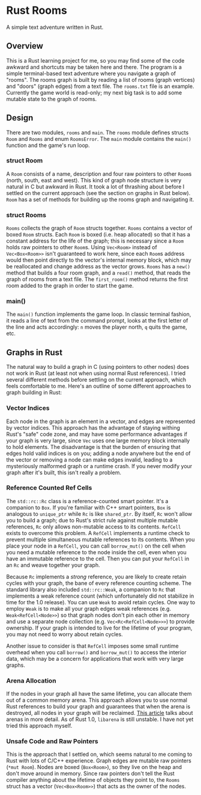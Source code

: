 Rust Rooms
==========

A simple text adventure written in Rust.

Overview
--------
This is a Rust learning project for me, so you may find some of the code
awkward and shortcuts may be taken here and there.  The program is a simple
terminal-based text adventure where you navigate a graph of "rooms".  The 
rooms graph is built by reading a list of rooms (graph vertices) and "doors" 
(graph edges) from a text file.  The `rooms.txt` file is an example.  
Currently the game world is read-only; my next big task is to add some mutable 
state to the graph of rooms.

Design
------
There are two modules, `rooms` and `main`.  The `rooms` module defines structs
`Room` and `Rooms` and enum `RoomsError`.  The `main` module contains the 
`main()` function and the game's run loop.

### struct Room
A `Room` consists of a name, description and four raw pointers to other 
`Room`s (north, south, east and west).  This kind of graph node structure is 
very natural in C but awkward in Rust.  It took a lot of thrashing about 
before I settled on the current approach (see the section on graphs in Rust 
below).  `Room` has a set of methods for building up the rooms graph and 
navigating it.

### struct Rooms
`Rooms` collects the graph of `Room` structs together.  `Rooms` contains a 
vector of boxed `Room` structs.  Each `Room` is boxed (i.e. heap allocated) so
that it has a constant address for the life of the graph; this is necessary
since a `Room` holds raw pointers to other `Room`s.  Using `Vec<Room>` instead
of `Vec<Box<Room>>` isn't guaranteed to work here, since each `Room`s address
would then point directly to the vector's internal memory block, which may
be reallocated and change address as the vector grows.  `Rooms` has a `new()`
method that builds a four room graph, and a `read()` method, that reads the
graph of rooms from a text file.  The `first_room()` method returns the first
room added to the graph in order to start the game.

### main()
The `main()` function implements the game loop.  In classic terminal fashion,
it reads a line of text from the command prompt, looks at the first letter of
the line and acts accordingly: `n` moves the player north, `q` quits the game,
etc.

Graphs in Rust
--------------
The natural way to build a graph in C (using pointers to other nodes) does not
work in Rust (at least not when using normal Rust references).  I tried 
several different methods before settling on the current approach, which feels
comfortable to me.  Here's an outline of some different approaches to graph
building in Rust:

### Vector Indices
Each node in the graph is an element in a vector, and edges are represented by
vector indices.  This approach has the advantage of staying withing Rust's
"safe" code zone, and may have some performance advantages if your graph is
very large, since `Vec` uses one large memory block internally to hold 
elements.  The disadvantage is that the burden of ensuring that edges hold 
valid indices is on you; adding a node anywhere but the end of the vector or 
removing a node can make edges invalid, leading to a mysteriously malformed 
graph or a runtime crash.  If you never modify your graph after it's built, 
this isn't really a problem. 

### Reference Counted Ref Cells
The `std::rc::Rc` class is a reference-counted smart pointer.  It's a
companion to `Box`.  If you're familiar with C++ smart pointers, `Box` is
analogous to `unique_ptr` while `Rc` is like `shared_ptr`.  By itself, `Rc`
won't allow you to build a graph; due to Rust's strict rule against multiple
mutable references, `Rc` only allows non-mutable access to its contents.
`RefCell` exists to overcome this problem.  A `RefCell` implements a runtime
check to prevent multiple simultaneous mutable references to its contents.
When you place your node in a `RefCell`, you can call `borrow_mut()` on the
cell when you need a mutable reference to the node inside the cell, even when 
you have an immutable reference to the cell.  Then you can put your `RefCell` 
in an `Rc` and weave together your graph.

Because `Rc` implements a *strong* reference, you are likely to create retain 
cycles with your graph, the bane of every reference counting scheme.  The 
standard library also included `std::rc::Weak`, a companion to `Rc` that 
implements a weak reference count (which unfortunately did not stabilize in 
time for the 1.0 release).  You can use `Weak` to avoid retain cycles.  One way 
to employ `Weak` is to make all your graph edges weak references (e.g. 
`Weak<RefCell<Node>>`) so that graph nodes don't pin each other in memory and 
use a separate node collection (e.g. `Vec<Rc<RefCell<Node>>>`) to provide 
ownership.  If your graph is intended to live for the lifetime of your 
program, you may not need to worry about retain cycles.  

Another issue to consider is that `RefCell` imposes some small runtime 
overhead when you call `borrow()` and `borrow_mut()` to access the interior 
data, which may be a concern for applications that work with very large graphs.

### Arena Allocation
If the nodes in your graph all have the same lifetime, you can allocate them
out of a common memory arena. This approach allows you to use normal Rust
references to build your graph and guarantees that when the arena is destroyed,
all nodes in your graph will be reclaimed.  [This article][1] talks about
arenas in more detail.  As of Rust 1.0, `libarena` is still unstable.  I have
not yet tried this approach myself.

### Unsafe Code and Raw Pointers
This is the approach that I settled on, which seems natural to me coming to 
Rust with lots of C/C++ experience.  Graph edges are mutable raw pointers
(`*mut Room`).  Nodes are boxed (`Box<Room>`), so they live on the heap and 
don't move around in memory.  Since raw pointers don't tell the Rust compiler
anything about the lifetime of objects they point to, the `Rooms` struct has
a vector (`Vec<Box<Room>>`) that acts as the owner of the nodes.




[1]: https://github.com/nrc/r4cppp/blob/master/graphs/README.md

